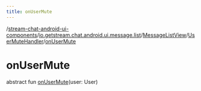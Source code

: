 ```yaml
---
title: onUserMute
---
```

/[stream-chat-android-ui-components](../../../index.md)/[io.getstream.chat.android.ui.message.list](../../index.md)/[MessageListView](../index.md)/[UserMuteHandler](index.md)/[onUserMute](onUserMute.md)  
  
  
  
# onUserMute  
abstract fun [onUserMute](onUserMute.md)(user: User)
